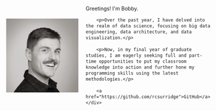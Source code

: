 <div style="display: flex; align-items: center;">
    <img src="img/profile.jpg" width="200" height="200" style="margin-right: 20px;">
    <div>
        <p>Greetings! I'm Bobby.</p>

        <p>Over the past year, I have delved into the realm of data science, focusing on big data engineering, data architecture, and data visualization.</p>

        <p>Now, in my final year of graduate studies, I am eagerly seeking full and part-time opportunities to put my classroom knowledge into action and further hone my programming skills using the latest methodologies.</p>

        <a href="https://github.com/rcsurridge">GitHub</a>
    </div>
</div>
